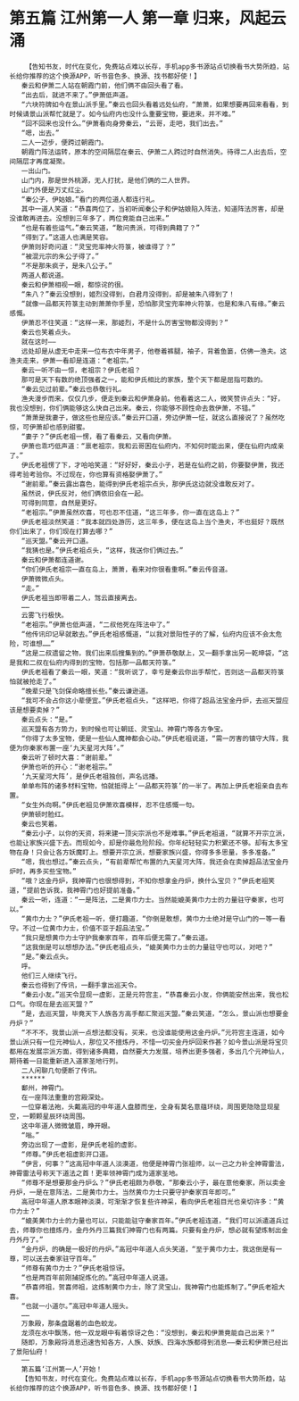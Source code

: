 # 第五篇 江州第一人 第一章 归来，风起云涌
        【告知书友，时代在变化，免费站点难以长存，手机app多书源站点切换看书大势所趋，站长给你推荐的这个换源APP，听书音色多、换源、找书都好使！】
       秦云和伊萧二人站在朝霞门前，他们俩不由回头看了看。
       “出去后，就进不来了。”伊萧低声道。
       “六块符牌如今在景山派手里。”秦云也回头看着远处仙府，“萧萧，如果想要再回来看看，到时候请景山派帮忙就是了。如今仙府内也没什么重要宝物，要进来，并不难。”
       “回不回来也没什么。”伊萧看向身旁秦云，“云哥，走吧，我们出去。”
       “嗯，出去。”
       二人一迈步，便跨过朝霞门。
       朝霞门阵法运转，原本的空间隔层在秦云、伊萧二人跨过时自然消失。待得二人出去后，空间隔层才再度凝聚。
       一出山门。
       山门内，那是世外桃源，无人打扰，是他们俩的二人世界。
       山门外便是万丈红尘。
       “秦公子，伊姑娘。”看门的两位道人都连行礼。
       其中一道人笑道：“恭喜两位了，当初听闻秦公子和伊姑娘陷入阵法，知道阵法厉害，却是没谁敢再进去。没想到三年多了，两位竟能自己出来。”
       “也是有着些运气。”秦云笑道，“敢问贵派，可得到典籍了？”
       “得到了。”这道人也满是笑容。
       伊萧则好奇问道：“灵宝兜率神火符箓，被谁得了？”
       “被混元宗的朱公子得了。”
       “不是那朱疯子，是朱八公子。”
       两道人都说道。
       秦云和伊萧相视一眼，都惊诧的很。
       “朱八？”秦云没想到，姬烈没得到，白君月没得到，却是被朱八得到了！
       “就像一品都天符箓主动到萧萧你手里，恐怕那灵宝兜率神火符箓，也是和朱八有缘。”秦云感慨。
       伊萧忍不住笑道：“这样一来，那姬烈，不是什么厉害宝物都没得到？”
       秦云也笑着点头。
       就在这时——
       远处却是从虚无中走来一位布衣中年男子，他卷着裤腿，袖子，背着鱼篓，仿佛一渔夫。这渔夫走来，伊萧一看却是连道：“老祖宗。”
       秦云一听不由一惊，老祖宗？伊氏老祖？
       那可是天下有数的绝顶强者之一，能和伊氏相比的家族，整个天下都是屈指可数的。
       “秦云见过前辈。”秦云也恭敬行礼。
       渔夫漫步而来，仅仅几步，便走到秦云和伊萧身前。他看着这二人，微笑赞许点头：“好，我也没想到，你们俩能够这么快自己出来。秦云，你能够不顾性命去救伊萧，不错。”
       “萧萧是我妻子，做这些也是应该。”秦云开口道，旁边伊萧一怔，就这么直接说了？虽然吃惊，可伊萧却也感到甜蜜。
       “妻子？”伊氏老祖一愣，看了看秦云，又看向伊萧。
       伊萧也乖巧低声道：“禀老祖宗，我和云哥困在仙府内，不知何时能出来，便在仙府内成亲了。”
       伊氏老祖愣了下，才哈哈笑道：“好好好，秦云小子，若是在仙府之前，你要娶伊萧，我还得考验考验你。不过现在，你也算有资格娶伊萧了。”
       “谢前辈。”秦云露出喜色，能得到伊氏老祖宗点头，那伊氏这边就没谁敢反对了。
       虽然说，伊氏反对，他们俩依旧会在一起。
       可得到同意，自然是更好。
       “老祖宗。”伊萧虽然欢喜，可也忍不住道，“这三年多，你一直在这岛上？”
       伊氏老祖淡然笑道：“我本就四处游历，这三年多，便在这岛上当个渔夫，不也挺好？既然你们出来了，你们现在打算去哪？”
       “巡天盟。”秦云开口道。
       “我猜也是。”伊氏老祖点头，“这样，我送你们俩过去。”
       秦云和伊萧都连道谢。
       “你们伊氏老祖宗一直在岛上，萧萧，看来对你很看重啊。”秦云传音道。
       伊萧微微点头。
       “走。”
       伊氏老祖当即带着二人，驾云直接离去。
       ……
       云雾飞行极快。
       “老祖宗。”伊萧也低声道，“二叔他死在阵法中了。”
       “他传讯印记早就散去。”伊氏老祖感慨道，“以我对景阳性子的了解，仙府内应该不会太危险，可谁想……”
       “这是二叔遗留之物，我们出来后搜集到的。”伊萧恭敬献上，又一翻手拿出另一乾坤袋，“这是我和二叔在仙府内得到的宝物，包括那一品都天符箓。”
       伊氏老祖看了秦云一眼，笑道：“我听说了，幸亏是秦云你出手帮忙，否则这一品都天符箓怕就被抢走了。”
       “晚辈只是飞剑保命略擅长些。”秦云谦逊道。
       “我可不会占你这小辈便宜。”伊氏老祖点头，“这样吧，你得了超品法宝金丹炉，去巡天盟应该是想要卖掉？”
       秦云点头：“是。”
       巡天盟有各方势力，到时候也可让朝廷、灵宝山、神霄门等各方争宝。
       “你得了太多宝物，便是一些仙人魔神都会心动。”伊氏老祖说道，“需一厉害的镇守大阵，我便为你秦家布置一座‘九天星河大阵’。”
       秦云听了顿时大喜：“谢前辈。”
       伊萧也听的开心：“谢老祖宗。”
       ‘九天星河大阵’，是伊氏老祖独创，声名远播。
       单单布阵的诸多材料宝物，怕就抵得上‘一品都天符箓’的一半了。再加上伊氏老祖亲自去布置。
       “女生外向啊。”伊氏老祖见伊萧欢喜模样，忍不住感慨一句。
       伊萧顿时脸红。
       秦云也笑着。
       “秦云小子，以你的天资，将来建一顶尖宗派也不是难事。”伊氏老祖道，“就算不开宗立派，也能让家族兴盛下去。而现如今，却是你最危险阶段。你年纪轻轻实力积累还不够。却有太多宝物在身！只会让各方妖魔盯上。想要开宗立派，想要家族兴盛，你得多多思量，多多准备。”
       “嗯，我也想过。”秦云点头，“有前辈帮忙布置的九天星河大阵，我还会在卖掉超品法宝金丹炉时，再多买些宝物。”
       “哦？这金丹炉，我神霄门也很想得到，不知你想拿金丹炉，换什么宝贝？”伊氏老祖笑道，“提前告诉我，我神霄门也好提前准备。”
       秦云一听，连道：“一是阵法，二是黄巾力士。当然能媲美黄巾力士的力量驻守秦家，也可以。”
       “黄巾力士？”伊氏老祖一听，便打趣道，“你倒是敢想，黄巾力士绝对是守山门的一等一看守。不过一位黄巾力士，价值不亚于超品法宝。”
       “我只是想黄巾力士守护我秦家百年，百年后便无需了。”秦云道。
       “这我倒是可以想想办法。”伊氏老祖点头，“媲美黄巾力士的力量驻守也可以，对吧？”
       “是。”秦云点头。
       呼。
       他们三人继续飞行。
       秦云也得到了传讯，一翻手拿出巡天令。
       “秦云小友。”巡天令显现一虚影，正是元符宫主，“恭喜秦云小友，你俩能安然出来，我也松口气。你现在是去巡天盟？”
       “是，去巡天盟，毕竟天下人族各方高手都汇聚巡天盟。”秦云笑道，“怎么，景山派也想要金丹炉？”
       “不不不，我景山派一点想法都没有。买来，也没谁能使用这金丹炉。”元符宫主连道，如今景山派只有一位元神仙人，那位又不擅炼丹，不惜一切买金丹炉回来作甚？如今景山派是将宝贝都用在发展宗派方面，得到诸多典籍，自然要大力发展，培养出更多强者，多出几个元神仙人，期待着一日能重新进入道家圣地行列。
       二人闲聊几句便断了传讯。
       ******
       鄱州，神霄门。
       在一座阵法重重的宫殿深处。
       一位穿着法袍，头戴高冠的中年道人盘膝而坐，全身有莫名意蕴环绕，周围更隐隐显现星空，一颗颗星辰环绕周围。
       这中年道人微微皱眉，睁开眼。
       “嗡。”
       旁边出现了一虚影，是伊氏老祖的虚影。
       “师尊。”伊氏老祖虚影开口道。
       “伊言，何事？”这高冠中年道人淡漠道，他便是神霄门张祖师，以一己之力补全神霄雷法，神霄雷法号称天下道法之首！更率领神霄门成为道家圣地。
       “师尊不是想要那金丹炉么？”伊氏老祖颇为恭敬，“那秦云小子，最在意他秦家，所以卖金丹炉，一是在意阵法，二是黄巾力士。当然黄巾力士只要守护秦家百年即可。”
       高冠中年道人原本眼神淡漠，可渐渐才恢复些许神采，看向伊氏老祖目光也亲切许多：“黄巾力士？”
       “媲美黄巾力士的力量也可以，只能能驻守秦家百年。”伊氏老祖连道，“我们可以派遣道兵过去，师尊你也擅炼丹，金丹外丹三篇我们神霄门也有两篇。只要有金丹炉，想必就有望炼制出金丹外丹了。”
       “金丹炉，的确是一极好的丹炉。”高冠中年道人点头笑道，“至于黄巾力士，我这倒是有一尊，可以送去秦家驻守百年。”
       “师尊有黄巾力士？”伊氏老祖惊讶。
       “也是两百年前刚捕捉炼化的。”高冠中年道人说道。
       “恭喜师祖，贺喜师祖，这炼制黄巾力士，除了灵宝山，我神霄门也能炼制了。”伊氏老祖大喜。
       “也就一小道尔。”高冠中年道人摇头。
       ……
       万象殿，那条盘踞着的血色蛟龙。
       龙须在水中飘荡，他一双龙眼中有着惊讶之色：“没想到，秦云和伊萧竟能自己出来？”
       随即，万象殿将消息迅速告知各方，人族、妖族、四海水族都得到消息——秦云和伊萧已经出了景阳仙府！
       ——
       第五篇‘江州第一人’开始！
       【告知书友，时代在变化，免费站点难以长存，手机app多书源站点切换看书大势所趋，站长给你推荐的这个换源APP，听书音色多、换源、找书都好使！】